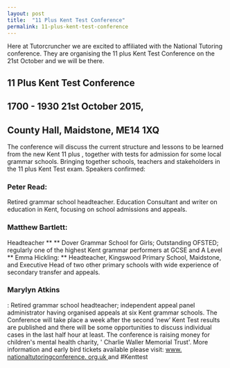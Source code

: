 ```yaml
---
layout: post
title:  "11 Plus Kent Test Conference"
permalink: 11-plus-kent-test-conference
---
```

Here at Tutorcruncher we are excited to affiliated with the National
Tutoring conference. They are organising the 11 plus Kent Test Conference on
the 21st October and we will be there.

## 11  Plus  Kent Test  Conference  

## 1700 - 1930 21st October 2015, 

## County Hall, Maidstone, ME14 1XQ 

The  conference  will discuss the current structure and lessons to be learned
from the new Kent  11  plus  , together with tests for admission for some
local grammar schools. Bringing together schools, teachers and stakeholders in
the  11  plus  Kent Test exam. Speakers confirmed: 

### Peter Read:

 Retired
grammar school headteacher. Education Consultant and writer on education in
Kent, focusing on school admissions and appeals. 

### Matthew Bartlett:


Headteacher ** ** Dover Grammar School for Girls; Outstanding OFSTED;
regularly one of the highest Kent grammar performers at GCSE and A Level **
Emma Hickling: ** Headteacher, Kingswood Primary School, Maidstone, and
Executive Head of two other primary schools with wide experience of secondary
transfer and appeals. 

### Marylyn Atkins

 : Retired grammar school
headteacher; independent appeal panel administrator having organised appeals
at six Kent grammar schools. The  Conference  will take place a week after the
second ‘new’ Kent Test results are published and there will be some
opportunities to discuss individual cases in the last half hour at least. The
conference  is raising money for children's mental health charity, ' Charlie
Waller Memorial Trust'. More information and early bird tickets available
please visit: [ www.  nationaltutoringconference.  org.uk
](http://www.nationaltutoringconference.org.uk/) and #Kenttest
